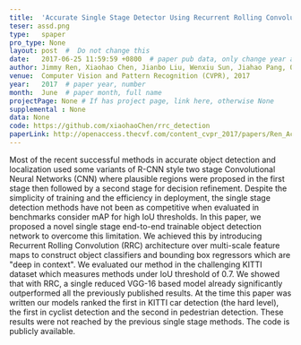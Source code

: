 ```yaml
---
title:  'Accurate Single Stage Detector Using Recurrent Rolling Convolution'  #  Paper title, covered by ''
teser: assd.png
type:   spaper
pro_type: None
layout: post  #  Do not change this
date:   2017-06-25 11:59:59 +0800  # paper pub data, only change year and month according to this format
author: Jimmy Ren, Xiaohao Chen, Jianbo Liu, Wenxiu Sun, Jiahao Pang, Qiong Yan, Yu-Wing Tai, Li Xu  # authors information
venue:  Computer Vision and Pattern Recognition (CVPR), 2017
year:   2017  # paper year, number
month:  June  # paper month, full name
projectPage: None # If has project page, link here, otherwise None
supplemental : None
data: None
code: https://github.com/xiaohaoChen/rrc_detection
paperLink: http://openaccess.thecvf.com/content_cvpr_2017/papers/Ren_Accurate_Single_Stage_CVPR_2017_paper.pdf
---
```


Most of the recent successful methods in accurate object detection and localization used some variants of R-CNN style two stage Convolutional Neural Networks (CNN) where plausible regions were proposed in the first stage then followed by a second stage for decision refinement. Despite the simplicity of training and the efficiency in deployment, the single stage detection methods have not been as competitive when evaluated in benchmarks consider mAP for high IoU thresholds. In this paper, we proposed a novel single stage end-to-end trainable object detection network to overcome this limitation. We achieved this by introducing Recurrent Rolling Convolution (RRC) architecture over multi-scale feature maps to construct object classifiers and bounding box regressors which are "deep in context". We evaluated our method in the challenging KITTI dataset which measures methods under IoU threshold of 0.7. We showed that with RRC, a single reduced VGG-16 based model already significantly outperformed all the previously published results. At the time this paper was written our models ranked the first in KITTI car detection (the hard level), the first in cyclist detection and the second in pedestrian detection. These results were not reached by the previous single stage methods. The code is publicly available.

